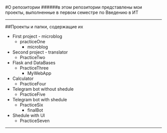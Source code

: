 #О репозитории
######в этом репозитории представлены мои проекты, выполненные в первом семестре по Введению в ИТ
___
##Проекты и папки, содержащие их
* First project - microblog
    * practiceOne
        * microblog
* Second project - translator
    * PracticeTwo
* Flask and DataBases
    * PracticeThree
        * MyWebApp
* Calculator
    * PracticeFour
* Telegram bot without shedule
    * PracticeFive
* Telegram bot with shedule
    * PracticeSix
        * finalBot
* Shedule with UI
    * PracticeSeven
___